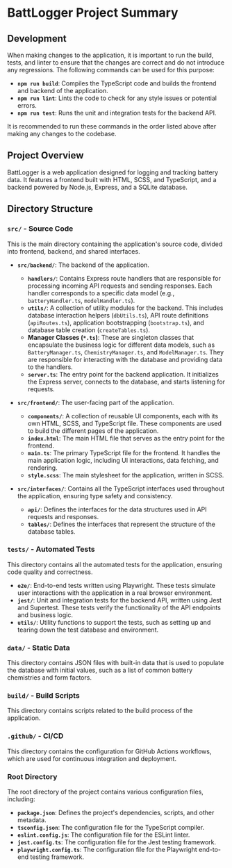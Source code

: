 # BattLogger Project Summary

## Development

When making changes to the application, it is important to run the build, tests, and linter to ensure that the changes are correct and do not introduce any regressions. The following commands can be used for this purpose:

*   **`npm run build`**: Compiles the TypeScript code and builds the frontend and backend of the application.
*   **`npm run lint`**: Lints the code to check for any style issues or potential errors.
*   **`npm run test`**: Runs the unit and integration tests for the backend API.

It is recommended to run these commands in the order listed above after making any changes to the codebase.

## Project Overview

BattLogger is a web application designed for logging and tracking battery data. It features a frontend built with HTML, SCSS, and TypeScript, and a backend powered by Node.js, Express, and a SQLite database.

## Directory Structure

### `src/` - Source Code

This is the main directory containing the application's source code, divided into frontend, backend, and shared interfaces.

*   **`src/backend/`**: The backend of the application.
    *   **`handlers/`**: Contains Express route handlers that are responsible for processing incoming API requests and sending responses. Each handler corresponds to a specific data model (e.g., `batteryHandler.ts`, `modelHandler.ts`).
    *   **`utils/`**: A collection of utility modules for the backend. This includes database interaction helpers (`dbUtils.ts`), API route definitions (`apiRoutes.ts`), application bootstrapping (`bootstrap.ts`), and database table creation (`createTables.ts`).
    *   **Manager Classes (`*.ts`)**: These are singleton classes that encapsulate the business logic for different data models, such as `BatteryManager.ts`, `ChemistryManager.ts`, and `ModelManager.ts`. They are responsible for interacting with the database and providing data to the handlers.
    *   **`server.ts`**: The entry point for the backend application. It initializes the Express server, connects to the database, and starts listening for requests.

*   **`src/frontend/`**: The user-facing part of the application.
    *   **`components/`**: A collection of reusable UI components, each with its own HTML, SCSS, and TypeScript file. These components are used to build the different pages of the application.
    *   **`index.html`**: The main HTML file that serves as the entry point for the frontend.
    *   **`main.ts`**: The primary TypeScript file for the frontend. It handles the main application logic, including UI interactions, data fetching, and rendering.
    *   **`style.scss`**: The main stylesheet for the application, written in SCSS.

*   **`src/interfaces/`**: Contains all the TypeScript interfaces used throughout the application, ensuring type safety and consistency.
    *   **`api/`**: Defines the interfaces for the data structures used in API requests and responses.
    *   **`tables/`**: Defines the interfaces that represent the structure of the database tables.

### `tests/` - Automated Tests

This directory contains all the automated tests for the application, ensuring code quality and correctness.

*   **`e2e/`**: End-to-end tests written using Playwright. These tests simulate user interactions with the application in a real browser environment.
*   **`jest/`**: Unit and integration tests for the backend API, written using Jest and Supertest. These tests verify the functionality of the API endpoints and business logic.
*   **`utils/`**: Utility functions to support the tests, such as setting up and tearing down the test database and environment.

### `data/` - Static Data

This directory contains JSON files with built-in data that is used to populate the database with initial values, such as a list of common battery chemistries and form factors.

### `build/` - Build Scripts

This directory contains scripts related to the build process of the application.

### `.github/` - CI/CD

This directory contains the configuration for GitHub Actions workflows, which are used for continuous integration and deployment.

### Root Directory

The root directory of the project contains various configuration files, including:

*   **`package.json`**: Defines the project's dependencies, scripts, and other metadata.
*   **`tsconfig.json`**: The configuration file for the TypeScript compiler.
*   **`eslint.config.js`**: The configuration file for the ESLint linter.
*   **`jest.config.ts`**: The configuration file for the Jest testing framework.
*   **`playwright.config.ts`**: The configuration file for the Playwright end-to-end testing framework.
